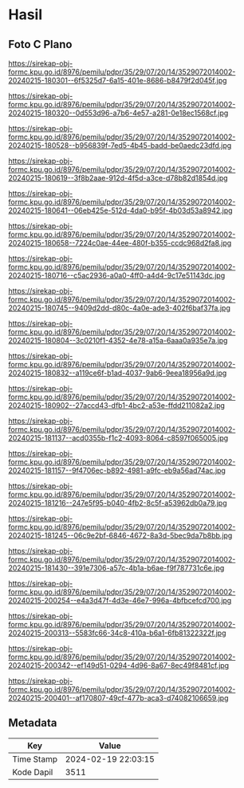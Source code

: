 # Hasil

## Foto C Plano

https://sirekap-obj-formc.kpu.go.id/8976/pemilu/pdpr/35/29/07/20/14/3529072014002-20240215-180301--6f5325d7-6a15-401e-8686-b8479f2d045f.jpg

https://sirekap-obj-formc.kpu.go.id/8976/pemilu/pdpr/35/29/07/20/14/3529072014002-20240215-180320--0d553d96-a7b6-4e57-a281-0e18ec1568cf.jpg

https://sirekap-obj-formc.kpu.go.id/8976/pemilu/pdpr/35/29/07/20/14/3529072014002-20240215-180528--b956839f-7ed5-4b45-badd-be0aedc23dfd.jpg

https://sirekap-obj-formc.kpu.go.id/8976/pemilu/pdpr/35/29/07/20/14/3529072014002-20240215-180619--3f8b2aae-912d-4f5d-a3ce-d78b82d1854d.jpg

https://sirekap-obj-formc.kpu.go.id/8976/pemilu/pdpr/35/29/07/20/14/3529072014002-20240215-180641--06eb425e-512d-4da0-b95f-4b03d53a8942.jpg

https://sirekap-obj-formc.kpu.go.id/8976/pemilu/pdpr/35/29/07/20/14/3529072014002-20240215-180658--7224c0ae-44ee-480f-b355-ccdc968d2fa8.jpg

https://sirekap-obj-formc.kpu.go.id/8976/pemilu/pdpr/35/29/07/20/14/3529072014002-20240215-180716--c5ac2936-a0a0-4ff0-a4d4-9c17e51143dc.jpg

https://sirekap-obj-formc.kpu.go.id/8976/pemilu/pdpr/35/29/07/20/14/3529072014002-20240215-180745--9409d2dd-d80c-4a0e-ade3-402f6baf37fa.jpg

https://sirekap-obj-formc.kpu.go.id/8976/pemilu/pdpr/35/29/07/20/14/3529072014002-20240215-180804--3c0210f1-4352-4e78-a15a-6aaa0a935e7a.jpg

https://sirekap-obj-formc.kpu.go.id/8976/pemilu/pdpr/35/29/07/20/14/3529072014002-20240215-180832--a119ce6f-b1ad-4037-9ab6-9eea18956a9d.jpg

https://sirekap-obj-formc.kpu.go.id/8976/pemilu/pdpr/35/29/07/20/14/3529072014002-20240215-180902--27accd43-dfb1-4bc2-a53e-ffdd211082a2.jpg

https://sirekap-obj-formc.kpu.go.id/8976/pemilu/pdpr/35/29/07/20/14/3529072014002-20240215-181137--acd0355b-f1c2-4093-8064-c8597f065005.jpg

https://sirekap-obj-formc.kpu.go.id/8976/pemilu/pdpr/35/29/07/20/14/3529072014002-20240215-181157--9f4706ec-b892-4981-a9fc-eb9a56ad74ac.jpg

https://sirekap-obj-formc.kpu.go.id/8976/pemilu/pdpr/35/29/07/20/14/3529072014002-20240215-181216--247e5f95-b040-4fb2-8c5f-a53962db0a79.jpg

https://sirekap-obj-formc.kpu.go.id/8976/pemilu/pdpr/35/29/07/20/14/3529072014002-20240215-181245--06c9e2bf-6846-4672-8a3d-5bec9da7b8bb.jpg

https://sirekap-obj-formc.kpu.go.id/8976/pemilu/pdpr/35/29/07/20/14/3529072014002-20240215-181430--391e7306-a57c-4b1a-b6ae-f9f787731c6e.jpg

https://sirekap-obj-formc.kpu.go.id/8976/pemilu/pdpr/35/29/07/20/14/3529072014002-20240215-200254--e4a3d47f-4d3e-46e7-996a-4bfbcefcd700.jpg

https://sirekap-obj-formc.kpu.go.id/8976/pemilu/pdpr/35/29/07/20/14/3529072014002-20240215-200313--5583fc66-34c8-410a-b6a1-6fb81322322f.jpg

https://sirekap-obj-formc.kpu.go.id/8976/pemilu/pdpr/35/29/07/20/14/3529072014002-20240215-200342--ef149d51-0294-4d96-8a67-8ec49f8481cf.jpg

https://sirekap-obj-formc.kpu.go.id/8976/pemilu/pdpr/35/29/07/20/14/3529072014002-20240215-200401--af170807-49cf-477b-aca3-d74082106659.jpg


## Metadata

| Key        | Value               |
| ---------- | ------------------- |
| Time Stamp | 2024-02-19 22:03:15 |
| Kode Dapil | 3511                |



